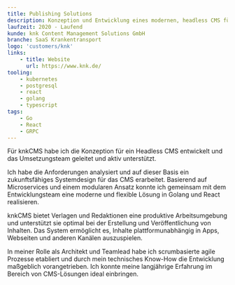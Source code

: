 ```yaml
---
title: Publishing Solutions
description: Konzeption und Entwicklung eines modernen, headless CMS für Verlage. Microservice-Architektur in Golang und React. Als Architekt und Teamlead verantwortlich für die agile Umsetzung, von der Anforderungsanalyse bis zur produktiven Bereitstellung.
laufzeit: 2020 - Laufend
kunde: knk Content Management Solutions GmbH
branche: SaaS Krankentransport
logo: 'customers/knk'
links:
    - title: Website
      url: https://www.knk.de/
tooling:
    - kubernetes
    - postgresql
    - react
    - golang
    - typescript
tags:
    - Go
    - React
    - GRPC
---
```


Für knkCMS habe ich die Konzeption für ein Headless CMS entwickelt und das Umsetzungsteam geleitet und aktiv unterstützt.

Ich habe die Anforderungen analysiert und auf dieser Basis ein zukunftsfähiges Systemdesign für das CMS erarbeitet. Basierend auf Microservices und einem modularen Ansatz konnte ich gemeinsam mit dem Entwicklungsteam eine moderne und flexible Lösung in Golang und React realisieren.

knkCMS bietet Verlagen und Redaktionen eine produktive Arbeitsumgebung und unterstützt sie optimal bei der Erstellung und Veröffentlichung von Inhalten. Das System ermöglicht es, Inhalte plattformunabhängig in Apps, Webseiten und anderen Kanälen auszuspielen.

In meiner Rolle als Architekt und Teamlead habe ich scrumbasierte agile Prozesse etabliert und durch mein technisches Know-How die Entwicklung maßgeblich vorangetrieben. Ich konnte meine langjährige Erfahrung im Bereich von CMS-Lösungen ideal einbringen.